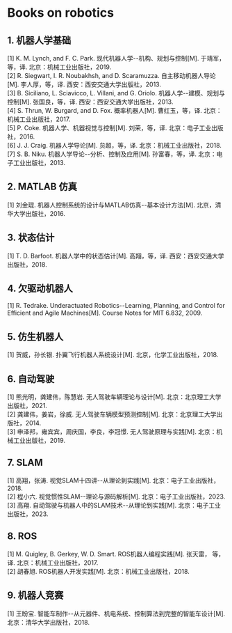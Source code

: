 # Books on robotics  

## 1. 机器人学基础
[1] K. M. Lynch, and F. C. Park. 现代机器人学--机构、规划与控制[M]. 于靖军，等，译. 北京：机械工业出版社，2019.  
[2] R. Siegwart, I. R. Noubakhsh, and D. Scaramuzza. 自主移动机器人导论[M]. 李人厚，等，译. 西安：西安交通大学出版社，2013.  
[3] B. Siciliano, L. Sciavicco, L. Villani, and G. Oriolo. 机器人学--建模、规划与控制[M]. 张国良，等，译. 西安：西安交通大学出版社，2013.  
[4] S. Thrun, W. Burgard, and D. Fox. 概率机器人[M]. 曹红玉，等，译. 北京：机械工业出版社，2017.  
[5] P. Coke. 机器人学、机器视觉与控制[M]. 刘荣，等，译. 北京：电子工业出版社，2016.  
[6] J. J. Craig. 机器人学导论[M]. 贠超，等，译. 北京：机械工业出版社，2018.  
[7] S. B. Niku. 机器人学导论--分析、控制及应用[M]. 孙富春，等，译. 北京：电子工业出版社，2013.

## 2. MATLAB 仿真
[1] 刘金琨. 机器人控制系统的设计与MATLAB仿真--基本设计方法[M]. 北京，清华大学出版社，2016. 

## 3. 状态估计
[1] T. D. Barfoot. 机器人学中的状态估计[M]. 高翔，等，译. 西安：西安交通大学出版社，2018.

## 4. 欠驱动机器人
[1] R. Tedrake. Underactuated Robotics--Learning, Planning, and Control for Efficient and Agile Machines[M]. Course Notes for MIT 6.832, 2009.

## 5. 仿生机器人
[1] 贺威，孙长银. 扑翼飞行机器人系统设计[M]. 北京，化学工业出版社，2018. 

## 6. 自动驾驶
[1] 熊光明，龚建伟，陈慧岩. 无人驾驶车辆理论与设计[M]. 北京：北京理工大学出版社，2021.  
[2] 龚建伟，姜岩，徐威. 无人驾驶车辆模型预测控制[M]. 北京：北京理工大学出版社，2014.  
[3] 申泽邦，雍宾宾，周庆国，李良，李冠憬. 无人驾驶原理与实践[M]. 北京：机械工业出版社，2019.

## 7. SLAM
[1] 高翔，张涛. 视觉SLAM十四讲--从理论到实践[M]. 北京：电子工业出版社，2018.  
[2] 程小六. 视觉惯性SLAM--理论与源码解析[M]. 北京：电子工业出版社，2023.  
[3] 高翔. 自动驾驶与机器人中的SLAM技术--从理论到实践[M]. 北京：电子工业出版社，2023.  

## 8. ROS
[1] M. Quigley, B. Gerkey, W. D. Smart. ROS机器人编程实践[M]. 张天雷， 等，译. 北京：机械工业出版社，2017.  
[2] 胡春旭. ROS机器人开发实践[M]. 北京：机械工业出版社，2018.

## 9. 机器人竞赛
[1] 王盼宝. 智能车制作--从元器件、机电系统、控制算法到完整的智能车设计[M]. 北京：清华大学出版社，2018.  

